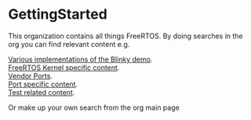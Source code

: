 # GettingStarted

This organization contains all things FreeRTOS. By doing searches in the org you can find relevant content e.g.

[Various implementations of the Blinky demo](https://github.com/FuschiaPlatinumFoxTerrier?q=blinky&type=&language=).  
[FreeRTOS Kernel specific content](https://github.com/FuschiaPlatinumFoxTerrier?q=kernel&type=&language=).  
[Vendor Ports](https://github.com/FuschiaPlatinumFoxTerrier?q=port&type=&language=).  
[Port specific content](https://github.com/FuschiaPlatinumFoxTerrier?q=risc-v&type=&language=).  
[Test related content](https://github.com/FuschiaPlatinumFoxTerrier?q=test&type=&language=).  

Or make up your own search from the org main page
